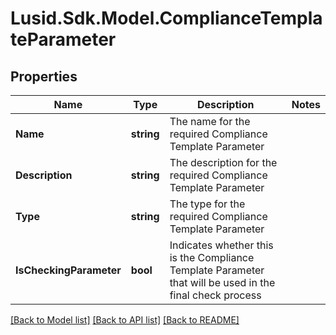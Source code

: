 # Lusid.Sdk.Model.ComplianceTemplateParameter

## Properties

Name | Type | Description | Notes
------------ | ------------- | ------------- | -------------
**Name** | **string** | The name for the required Compliance Template Parameter | 
**Description** | **string** | The description for the required Compliance Template Parameter | 
**Type** | **string** | The type for the required Compliance Template Parameter | 
**IsCheckingParameter** | **bool** | Indicates whether this is the Compliance Template Parameter that will be used in the final check process | 

[[Back to Model list]](../README.md#documentation-for-models) [[Back to API list]](../README.md#documentation-for-api-endpoints) [[Back to README]](../README.md)

